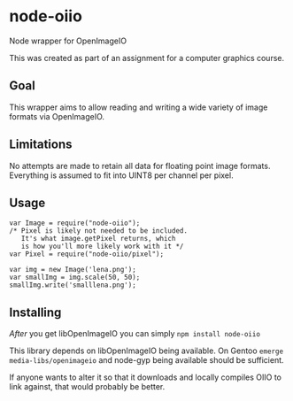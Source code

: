 node-oiio
=========

Node wrapper for OpenImageIO

This was created as part of an assignment for a computer graphics course.

Goal
----

This wrapper aims to allow reading and writing a wide variety 
of image formats via OpenImageIO. 

Limitations
-----------

No attempts are made to retain all data for floating point
image formats. Everything is assumed to fit into UINT8 per
channel per pixel.

Usage
-----

```
var Image = require("node-oiio");
/* Pixel is likely not needed to be included. 
   It's what image.getPixel returns, which
   is how you'll more likely work with it */
var Pixel = require("node-oiio/pixel");

var img = new Image('lena.png');
var smallImg = img.scale(50, 50);
smallImg.write('smalllena.png');
```

Installing
---------

_After_ you get libOpenImageIO you can simply `npm install node-oiio`

This library depends on libOpenImageIO being available. On
Gentoo `emerge media-libs/openimageio` and node-gyp being
available should be sufficient.

If anyone wants to alter it so that it downloads and locally compiles OIIO to link against,
that would probably be better.
